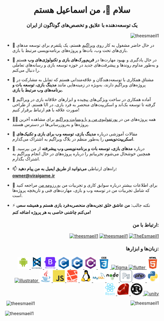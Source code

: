<h1 align="center">سلام 👋، من اسماعیل هستم</h1>
<h3 align="center">یک توسعه‌دهنده با علایق و تخصص‌های گوناگون از ایران</h3>

<p align="right"> <img src="https://komarev.com/ghpvc/?username=theesmaeil1&label=بازدیدهای%20پروفایل&color=0e75b6&style=flat" alt="theesmaeil1" /> </p>

- 🔭 در حال حاضر مشغول به کار روی [ویراگیم](https://viraigame.ir/) هستم، یک پلتفرم برای توسعه مدهای بازی‌های تحت وب، بات‌ها و پروژه‌های برنامه‌نویسی مرتبط با بازی.

- 🌱 در حال یادگیری و بهبود مهارت‌ها در **فریم‌ورک‌های بازی و تکنولوژی‌های وب** هستم و به‌طور مداوم روندها و پیشرفت‌های جدید در حوزه توسعه بازی و رسانه‌های تعاملی را دنبال می‌کنم.

- 👯 مشتاق همکاری با توسعه‌دهندگان و علاقه‌مندانی هستم که تمایل به مشارکت در پروژه‌های ویراگیم دارند، به‌ویژه در زمینه‌هایی مانند **مدینگ بازی، توسعه بات و برنامه‌های وب مرتبط با بازی.**

- 🤝 آماده همکاری در ساخت ویژگی‌های پیچیده و ابزارهای خلاقانه بازی در ویراگیم هستم. از طراحی UI گرفته تا توسعه بک‌اند و اسکریپت‌های منحصر به فرد بازی، در صورت علاقه با هم ارتباط برقرار کنیم!

- 👨‍💻 همه پروژه‌های من در [پورتفولیوی من و یا وبسایت ویراگیم](https://viraigame.ir/) برای مشاهده آخرین پروژه‌ها و به‌روزرسانی‌ها در دسترس هستند.

- 📝 مقالات آموزشی درباره **مدینگ بازی، توسعه وب برای بازی و تکنیک‌های اسکریپت‌نویسی** را به‌طور منظم در بلاگ ویراگیم به اشتراک می‌گذارم.

- 💬 درباره **مدهای بازی، توسعه بات و برنامه‌نویسی وب پیشرفته** از من بپرسید. همچنین خوشحال می‌شوم تجربیاتم را درباره پروژه‌های در حال انجام ویراگیم به اشتراک بگذارم.

- 📫 راه‌های ارتباطی **می‌توانید از طریق ایمیل به من پیام دهید: owner@viraigame.ir**

- 📄 برای اطلاعات بیشتر درباره سوابق کاری و تجربیات من [به رزومه من](#) مراجعه کنید که شامل تجربیات من در توسعه وب و بازی، مهارت‌های فنی و تاریخچه پروژه‌ها است.

- ⚡ نکته جالب: **من عاشق خلق تجربه‌های منحصربه‌فرد بازی هستم و همیشه سعی می‌کنم چاشنی خاصی به هر پروژه اضافه کنم!**

<h3 align="right">ارتباط با من:</h3>
<p align="right">
<a href="https://instagram.com/theesmaeil1" target="blank"><img align="center" src="https://raw.githubusercontent.com/rahuldkjain/github-profile-readme-generator/master/src/images/icons/Social/instagram.svg" alt="theesmaeil1" height="30" width="40" /></a>
<a href="https://www.youtube.com/c/theesmaeil1" target="blank"><img align="center" src="https://raw.githubusercontent.com/rahuldkjain/github-profile-readme-generator/master/src/images/icons/Social/youtube.svg" alt="theesmaeil1" height="30" width="40" /></a>
<a href="https://discord.gg/TheEsmaeil1" target="blank"><img align="center" src="https://raw.githubusercontent.com/rahuldkjain/github-profile-readme-generator/master/src/images/icons/Social/discord.svg" alt="TheEsmaeil1" height="30" width="40" /></a>
</p>

<h3 align="right">زبان‌ها و ابزارها:</h3>
<p align="right">
<a href="https://developer.android.com" target="_blank" rel="noreferrer"> <img src="https://raw.githubusercontent.com/devicons/devicon/master/icons/android/android-original-wordmark.svg" alt="android" width="40" height="40"/> </a> 
<a href="https://backbonejs.org" target="_blank" rel="noreferrer"> <img src="https://raw.githubusercontent.com/devicons/devicon/master/icons/backbonejs/backbonejs-original-wordmark.svg" alt="backbonejs" width="40" height="40"/> </a> 
<a href="https://getbootstrap.com" target="_blank" rel="noreferrer"> <img src="https://raw.githubusercontent.com/devicons/devicon/master/icons/bootstrap/bootstrap-plain-wordmark.svg" alt="bootstrap" width="40" height="40"/> </a> 
<a href="https://www.cprogramming.com/" target="_blank" rel="noreferrer"> <img src="https://raw.githubusercontent.com/devicons/devicon/master/icons/c/c-original.svg" alt="c" width="40" height="40"/> </a> 
<a href="https://www.w3schools.com/cpp/" target="_blank" rel="noreferrer"> <img src="https://raw.githubusercontent.com/devicons/devicon/master/icons/cplusplus/cplusplus-original.svg" alt="cplusplus" width="40" height="40"/> </a> 
<a href="https://www.w3schools.com/cs/" target="_blank" rel="noreferrer"> <img src="https://raw.githubusercontent.com/devicons/devicon/master/icons/csharp/csharp-original.svg" alt="csharp" width="40" height="40"/> </a> 
<a href="https://www.w3schools.com/css/" target="_blank" rel="noreferrer"> <img src="https://raw.githubusercontent.com/devicons/devicon/master/icons/css3/css3-original-wordmark.svg" alt="css3" width="40" height="40"/> </a> 
<a href="https://www.figma.com/" target="_blank" rel="noreferrer"> <img src="https://www.vectorlogo.zone/logos/figma/figma-icon.svg" alt="figma" width="40" height="40"/> </a> 
<a href="https://flutter.dev" target="_blank" rel="noreferrer"> <img src="https://www.vectorlogo.zone/logos/flutterio/flutterio-icon.svg" alt="flutter" width="40" height="40"/> </a> 
<a href="https://www.w3.org/html/" target="_blank" rel="noreferrer"> <img src="https://raw.githubusercontent.com/devicons/devicon/master/icons/html5/html5-original-wordmark.svg" alt="html5" width="40" height="40"/> </a> 
<a href="https://www.adobe.com/in/products/illustrator.html" target="_blank" rel="noreferrer"> <img src="https://www.vectorlogo.zone/logos/adobe_illustrator/adobe_illustrator-icon.svg" alt="illustrator" width="40" height="40"/> </a> 
<a href="https://www.java.com" target="_blank" rel="noreferrer"> <img src="https://raw.githubusercontent.com/devicons/devicon/master/icons/java/java-original.svg" alt="java" width="40" height="40"/> </a> 
<a href="https://developer.mozilla.org/en-US/docs/Web/JavaScript" target="_blank" rel="noreferrer"> <img src="https://raw.githubusercontent.com/devicons/devicon/master/icons/javascript/javascript-original.svg" alt="javascript" width="40" height="40"/> </a> 
<a href="https://laravel.com/" target="_blank" rel="noreferrer"> <img src="https://raw.githubusercontent.com/devicons/devicon/master/icons/laravel/laravel-plain-wordmark.svg" alt="laravel" width="40" height="40"/> </a> 
<a href="https://www.linux.org/" target="_blank" rel="noreferrer"> <img src="https://raw.githubusercontent.com/devicons/devicon/master/icons/linux/linux-original.svg" alt="linux" width="40" height="40"/> </a> 
<a href="https://www.mysql.com/" target="_blank" rel="noreferrer"> <img src="https://raw.githubusercontent.com/devicons/devicon/master/icons/mysql/mysql-original-wordmark.svg" alt="mysql" width="40" height="40"/> </a> 
<a href="https://nodejs.org" target="_blank" rel="noreferrer"> <img src="https://raw.githubusercontent.com/devicons/devicon/master/icons/nodejs/nodejs-original-wordmark.svg" alt="nodejs" width="40" height="40"/> </a> 
<a href="https://www.photoshop.com/en" target="_blank" rel="noreferrer"> <img src="https://raw.githubusercontent.com/devicons/devicon/master/icons/photoshop/photoshop-line.svg" alt="photoshop" width="40" height="40"/> </a> 
<a href="https://www.php.net" target="_blank" rel="noreferrer"> <img src="https://raw.githubusercontent.com/devicons/devicon/master/icons/php/php-original.svg" alt="php" width="40" height="40"/> </a> 
<a href="https://www.python.org" target="_blank" rel="noreferrer"> <img src="https://raw.githubusercontent.com/devicons/devicon/master/icons/python/python-original.svg" alt="python" width="40" height="40"/> </a> 
<a href="https://reactjs.org/" target="_blank" rel="noreferrer"> <img src="https://raw.githubusercontent.com/devicons/devicon/master/icons/react/react-original-wordmark.svg" alt="react" width="40" height="40"/> </a> 
<a href="https://www.ruby-lang.org/en/" target="_blank" rel="noreferrer"> <img src="https://raw.githubusercontent.com/devicons/devicon/master/icons/ruby/ruby-original.svg" alt="ruby" width="40" height="40"/> </a> 
<a href="https://www.rust-lang.org" target="_blank" rel="noreferrer"> <img src="https://raw.githubusercontent.com/devicons/devicon/master/icons/rust/rust-plain.svg" alt="rust" width="40" height="40"/> </a> 
<a href="https://unity.com/" target="_blank" rel="noreferrer"> <img src="https://www.vectorlogo.zone/logos/unity3d/unity3d-icon.svg" alt="unity" width="40" height="40"/> </a> 
</p>

<p><img align="right" src="https://github-readme-stats.vercel.app/api/top-langs?username=theesmaeil1&show_icons=true&locale=fa&layout=compact" alt="theesmaeil1" /></p>

<p>&nbsp;<img align="center" src="https://github-readme-stats.vercel.app/api?username=theesmaeil1&show_icons=true&locale=fa" alt="theesmaeil1" /></p>

<p><img align="center" src="https://github-readme-streak-stats.herokuapp.com/?user=theesmaeil1&" alt="theesmaeil1" /></p>
